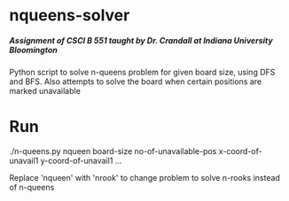 # nqueens-solver
##### Assignment of CSCI B 551 taught by Dr. Crandall at Indiana University Bloomington
Python script to solve n-queens problem for given board size, using DFS and BFS. Also attempts to solve the board when certain positions are marked unavailable

# Run
./n-queens.py nqueen board-size no-of-unavailable-pos x-coord-of-unavail1 y-coord-of-unavail1 ...

Replace 'nqueen' with 'nrook' to change problem to solve n-rooks instead of n-queens


